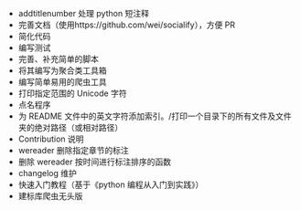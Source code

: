 - addtitlenumber 处理 python 短注释
- 完善文档（使用https://github.com/wei/socialify），方便 PR
- 简化代码
- 编写测试
- 完善、补充简单的脚本
- 将其编写为聚合类工具箱
- 编写简单易用的爬虫工具
- 打印指定范围的 Unicode 字符
- 点名程序
- 为 README 文件中的英文字符添加索引。/打印一个目录下的所有文件及文件夹的绝对路径（或相对路径）
- Contribution 说明
- wereader 删除指定章节的标注
- 删除 wereader 按时间进行标注排序的函数
- changelog 维护
- 快速入门教程（基于《python 编程从入门到实践》）
- 建标库爬虫无头版